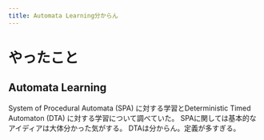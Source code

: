 ```yaml
---
title: Automata Learning分からん
---
```


# やったこと

## Automata Learning

System of Procedural Automata (SPA) に対する学習とDeterministic Timed Automaton (DTA) に対する学習について調べていた。
SPAに関しては基本的なアイディアは大体分かった気がする。
DTAは分からん。定義が多すぎる。
